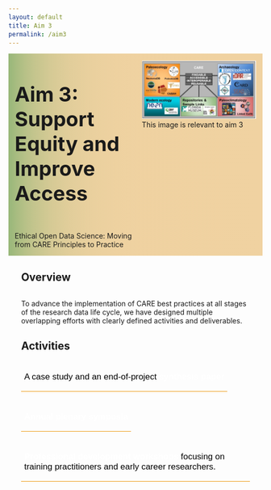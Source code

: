 ```yaml
---
layout: default
title: Aim 3
permalink: /aim3
---
```


<style>
  @media print, screen and (max-width:480px) {
   #heading-left {
      padding-bottom: 0%;
      }
}
  li {
  font-size:20px;
  color:#000;
  }
.collapse {
  display: none;
  top: 63px;
  z-index:10000;
  box-shadow: 0px 8px 16px 0px rgba(0,0,0,0.2);
  margin-bottom:5%;
}

.show {
  display: grid;
  grid-template-rows: auto;
  
}

  .bttn {
  background-color:transparent;
  cursor:pointer;
  border: 0;
  border-bottom:1px solid #ec970b;
  padding-top:1%;
  font-size:17px;
  text-align:left;
  margin-bottom:4%;
  }
  
   .bttn:hover {
  background-color:#f0ddc0;
  }

   .bttn p:hover {
  font-weight:bold;
  }
  
  strong {
  color:white;
  }
  
  .bttn_show {
  border: 2.5px solid #ec970b;
  }

  </style>
<div class="text-block-main" style="display:grid;grid-template-columns: auto">
  
<div class="text-block-right" style="display:grid;grid-template-columns:repeat(auto-fit, minmax(200px, 1fr));background-image:linear-gradient(to left, #f0d2a1, 90%, #97b779);padding:0;align-content:center;" id="headingblock">
    <div class="text-block-right" style="display:grid;grid-template-rows:auto auto;background-color:transparent;padding-left:5%;align-content:center;width:95%;" id="heading-left">
      <h1 style="font-size:40px;"> Aim 3: Support Equity and Improve Access </h1>
      <p style="align-self:start;padding-top:10px;" id="describe"> Ethical Open Data Science: Moving from CARE Principles to Practice </p>
    </div>
    <div class="text-block-right" style="background-color:transparent;padding-left:0;float:right;justify-self:end;max-width:460px; margin-right:5%; margin-left: 5%; width: 90%;" id="heading-image">
      <figure style="margin-left:0px;margin-right:0px;" id="stakes">
        <img src="./images/fairos-stakeholders.jpg" alt="Stakeholders" style="width:100%">
        <figcaption>This image is relevant to aim 3 </figcaption>
      </figure>
    </div>
  </div>
  <div class="text-block-right" style="display:grid;grid-template-rows: auto auto;width:90%;padding-right:5%;padding-left:5%;">
    <h2>Overview</h2>
    <div>
      <p>To advance the implementation of CARE best practices at all stages of the research data life cycle, we  have designed multiple overlapping efforts with clearly defined activities and deliverables.</p>
      <h2>Activities</h2>
        <button class="bttn" id="synth" onclick="Func_synth()">
            <div><p> A case study and an end-of-project <strong>synthesis paper</strong></p></div>
</button>
        <div class="collapse" id="readMore_synth">
          <div class="read-more-content" style="width:90%;padding-left:5%;padding-right:5%;padding-top:2%;padding-bottom:2%;">
          <p>We will focus on two well-established open community data resources—Open Context and Neotoma—as  test cases for exploring how best to implement CARE practices in archaeological and paleoecological  datasets. CARE introduces a set of important technical requirements that need to be supported. For  example, data infrastructure needs to support Traditional Knowledge labels and notifications to help better express cultural aspects of data provenance and expectations for benefits sharing. Similarly, data infrastructure needs to be flexible enough to manage culturally specific systems of metadata documentation. These expanded and diversified sets of metadata needs will also need to be managed by curation workflows that inclusively represent stakeholder interests.</p>
            
<p>The exact form of implementation will vary among open data resources, and it is unlikely that a single solution will work for all. Hence, over the course of the symposia hackathons, webinars, and other activities, we will use Open Context and Neotoma as two representative instances of open community data resources in archaeology and paleoecology, with differing degrees of implementation of CARE principles and pre-existing relationships with Indigenous leaders and scholars. Symposia breakout sessions and hackathon  activities will help identify technical requirements to guide CARE principle-aligned improvements to Open Context and Neotoma, which can then serve as model examples for other data resources. To share these  advances with a broader community, a synthesis paper will be written in Year 3 that will  focus on best practices on implementing CARE in open Quaternary data resources.  
 </p>
          </div>
        </div>
      <br>
        <button class="bttn" id="symp" onclick="Func_symp()">
          <div><p><strong>Annual plenary symposia</strong></p></div>
      </button>
        <div class="collapse" id="readMore_symp">
          <div class="read-more-content" style="width:90%;padding-left:5%;padding-right:5%;padding-top:2%;padding-bottom:2%;">
            <p>All symposia will include activities specifically devoted to advancing FAIR and CARE principles, in order to  help set desired professional norms and provide examples of how CARE implementation can be advanced.  Symposia activities will emphasize the importance of CARE data principles at each stage of the research data lifecycle, from initial conceptualization of a project, to data collection and analysis, interpretation and  communication of results, and finally the long term curation and reuse of research data. In the early years  of our RCN activities, we will invite keynote speakers from Research Data Alliance, the Centre for Australian Biodiversity and Heritage (CABAH), and other organizations to provide model examples of advancing CARE, with breakout discussions on how to best advance CARE among participating open-data resources  and their networks of allied practitioners. In later years, we will review and discuss current efforts to begin  implementing CARE best practices in participating data resources.</p>
          </div>
       </div>
      <br>
          <button class="bttn" id="profs" onclick="Func_profs()"> 
            <div><p><strong>Professional development workshops</strong> focusing on training practitioners and early career researchers. </p></div>
      </button>
          <div class="collapse" id="readMore_profs">
            <div class="read-more-content" style="width:90%;padding-left:5%;padding-right:5%;padding-top:2%;padding-bottom:2%;">
              <p>In addition to the annual symposia, we plan to lead multiple, virtual, synchronous workshops that are devoted to the professional development of informaticists (in Year 2) and early career researchers (in Year 3) who are interested in learning about CARE and how best to translate principles to action. These workshops will planned by a small working group in Year 1, then attended by RCN members as well as through open calls to the communities of paleo- and modern ecologists, environmental archaeologists, and paleoclimatologists, with early career researchers and members of descendent communities in particular encouraged to apply. Each workshop will likely be scheduled on a weekend day to better accommodate participants with other weekday commitments that may preclude their participation. Sessions will be recorded so that they can be shared with institute participants (especially in the event that they are unable to attend) and consulted for assessment purposes. Participants will be encouraged to do some reading and preparation in advance of each workshop, which will consist of short lectures and learning activities that contribute to the development of individual action plans for participants.</p>
<p>Pilot professional development programs launched by Lieberman in 2021 for ECR members of the Archaeological Research Facility at the University of California-Berkeley and the American Society of Overseas Research demonstrated that, while an overwhelming majority of participants surveyed think working with data is important for them and their future careers, a similar majority felt that they lacked both the comfort and training, especially around ethical practices, to do so (Lieberman, forthcoming). These workshops aim to provide this kind of training specifically for individuals who do not have access to similar resources through their own institutions; in this way, we will be able to expand knowledge around applying CARE to underserved communities, providing mentorship and support so that participants can develop skills that are critically important for their success. Moreover, we aim to publish our curriculum open access so that others can adopt and adapt it for other contexts and audiences, exponentially increasing the number of people this work reaches. </p>
            </div>
      </div>
    </div>
  </div>
</div>

<script>
function Func_synth() {
  document.getElementById("readMore_synth").classList.toggle("show");
  document.getElementById("synth").classList.toggle("bttn_show");
}

function Func_symp() {
  document.getElementById("readMore_symp").classList.toggle("show");
  document.getElementById("symp").classList.toggle("bttn_show");
}

  function Func_profs() {
  document.getElementById("readMore_profs").classList.toggle("show");
  document.getElementById("profs").classList.toggle("bttn_show");
}

</script>
